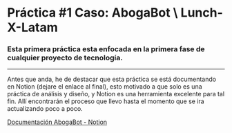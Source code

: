 # Práctica #1 Caso: AbogaBot \ Lunch-X-Latam

### Esta primera práctica esta enfocada en la primera fase de cualquier proyecto de tecnología.
---

Antes que anda, he de destacar que esta práctica se está documentando en Notion (dejare el enlace al final), esto motivado a que solo es una práctica de análisis y diseño, y Notion es una herramienta excelente para tal fin. Allí encontrarán el proceso que llevo hasta el momento que se ira actualizando poco a poco.

[Documentación AbogaBot - Notion](https://koirak.notion.site/Practica-1-AbogaBot-4b27dac3a4f54bca96d281b6be8ac972)
